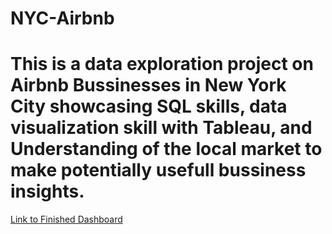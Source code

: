 # NYC-Airbnb
# This is a data exploration project on Airbnb Bussinesses in New York City showcasing SQL skills, data visualization skill with Tableau, and Understanding of the local market to make potentially usefull bussiness insights.
<a href="https://public.tableau.com/app/profile/sakada.louiye/viz/nyAbnbVisual/Dashboard1?publish=yes">Link to Finished Dashboard</a>
